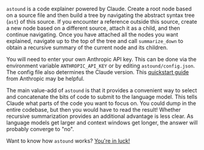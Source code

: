 `astound` is a code explainer powered by Claude. Create a root node based on a source file and then build a tree by navigating the abstract syntax tree (`ast`) of this source. If you encounter a reference outside this source, create a new node based on a different source, attach it as a child, and then continue navigating. Once you have attached all the nodes you want explained, navigate up to the top of the tree and call `summarize_down` to obtain a recursive summary of the current node and its children.

You will need to enter your own Anthropic API key. This can be done via the environment variable `ANTHROPIC_API_KEY` or by editing `astound/config.json`. The config file also determines the Claude version. This [quickstart guide](https://docs.anthropic.com/en/docs/quickstart-guide) from Anthropic may be helpful.

The main value-add of `astound` is that it provides a convenient way to select and concatenate the bits of code to submit to the language model. This tells Claude what parts of the code you want to focus on. You could dump in the entire codebase, but then you would have to read the result! Whether recursive summarization provides an additional advantage is less clear. As language models get larger and context windows get longer, the answer will probably converge to "no".

Want to know how `astound` works? [You're in luck!](https://github.com/hollymandel/astound/blob/main/demo.ipynb)
